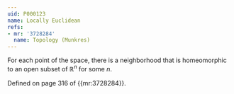 ```yaml
---
uid: P000123
name: Locally Euclidean
refs:
- mr: '3728284'
  name: Topology (Munkres)
---
```

For each point of the space, there is a neighborhood that is homeomorphic to an open subset of $\mathbb R^n$ for some $n$.

Defined on page 316 of {{mr:3728284}}.
